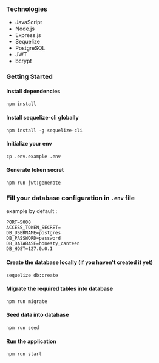 ### Technologies
* JavaScript
* Node.js
* Express.js
* Sequelize
* PostgreSQL
* JWT
* bcrypt

### Getting Started

#### Install dependencies
```
npm install
```

#### Install sequelize-cli globally
```
npm install -g sequelize-cli
```

#### Initialize your env
```
cp .env.example .env
```

#### Generate token secret
```
npm run jwt:generate
```

### Fill your database configuration in `.env` file
example by default :
```
PORT=5000
ACCESS_TOKEN_SECRET=
DB_USERNAME=postgres
DB_PASSWORD=password
DB_DATABASE=honesty_canteen
DB_HOST=127.0.0.1
```

#### Create the database locally (if you haven't created it yet)
```
sequelize db:create
```

#### Migrate the required tables into database
```
npm run migrate
```


#### Seed data into database
```
npm run seed
```

#### Run the application
```
npm run start
```
